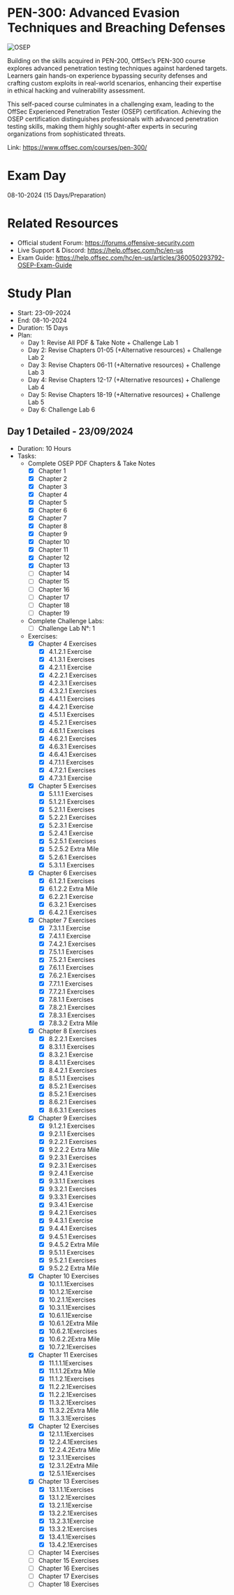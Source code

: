 # PEN-300: Advanced Evasion Techniques and Breaching Defenses

![OSEP](https://www.offsec.com/app/uploads/2023/01/PEN-300-Featured.png)



Building on the skills acquired in PEN-200, OffSec’s PEN-300 course explores advanced penetration testing techniques against hardened targets. Learners gain hands-on experience bypassing security defenses and crafting custom exploits in real-world scenarios, enhancing their expertise in ethical hacking and vulnerability assessment.

This self-paced course culminates in a challenging exam, leading to the OffSec Experienced Penetration Tester (OSEP) certification. Achieving the OSEP certification distinguishes professionals with advanced penetration testing skills, making them highly sought-after experts in securing organizations from sophisticated threats.

Link: https://www.offsec.com/courses/pen-300/

# Exam Day

08-10-2024 (15 Days/Preparation)

# Related Resources
- Official student Forum: https://forums.offensive-security.com
- Live Support & Discord: https://help.offsec.com/hc/en-us
- Exam Guide: https://help.offsec.com/hc/en-us/articles/360050293792-OSEP-Exam-Guide
# Study Plan
- Start: 23-09-2024
- End: 08-10-2024
- Duration: 15 Days
- Plan:
	- Day 1: Revise All PDF & Take Note + Challenge Lab 1
	- Day 2: Revise Chapters 01-05 (+Alternative resources) + Challenge Lab 2
	- Day 3: Revise Chapters 06-11 (+Alternative resources) + Challenge Lab 3
	- Day 4: Revise Chapters 12-17 (+Alternative resources) + Challenge Lab 4
	- Day 5: Revise Chapters 18-19 (+Alternative resources) + Challenge Lab 5
	- Day 6: Challenge Lab 6

## Day 1 Detailed - 23/09/2024
- Duration: 10 Hours
- Tasks:
	- Complete OSEP PDF Chapters & Take Notes
		- [x] Chapter 1
		- [x] Chapter 2
		- [x] Chapter 3
		- [x] Chapter 4
		- [x] Chapter 5
		- [x] Chapter 6
		- [x] Chapter 7
		- [x] Chapter 8
		- [x] Chapter 9
		- [x] Chapter 10
		- [x] Chapter 11
		- [x] Chapter 12
		- [x] Chapter 13
		- [ ] Chapter 14
		- [ ] Chapter 15
		- [ ] Chapter 16
		- [ ] Chapter 17
		- [ ] Chapter 18
		- [ ] Chapter 19
	- Complete Challenge Labs:
		- [ ] Challenge Lab N°: 1
	- Exercises:
		- [x] Chapter 4 Exercises
			- [x] 4.1.2.1 Exercise
			- [x] 4.1.3.1 Exercises
			- [x] 4.2.1.1 Exercise
			- [x] 4.2.2.1 Exercises
			- [x] 4.2.3.1 Exercises
			- [x] 4.3.2.1 Exercises
			- [x] 4.4.1.1 Exercises
			- [x] 4.4.2.1 Exercise
			- [x] 4.5.1.1 Exercises
			- [x] 4.5.2.1 Exercises
			- [x] 4.6.1.1 Exercises
			- [x] 4.6.2.1 Exercises
			- [x] 4.6.3.1 Exercises
			- [x] 4.6.4.1 Exercises
			- [x] 4.7.1.1 Exercises
			- [x] 4.7.2.1 Exercises
			- [x] 4.7.3.1 Exercise
		- [x] Chapter 5 Exercises
			- [x] 5.1.1.1 Exercises
			- [x] 5.1.2.1 Exercises
			- [x] 5.2.1.1 Exercises
			- [x] 5.2.2.1 Exercises
			- [x] 5.2.3.1 Exercise
			- [x] 5.2.4.1 Exercise
			- [x] 5.2.5.1 Exercises
			- [x] 5.2.5.2 Extra Mile
			- [x] 5.2.6.1 Exercises
			- [x] 5.3.1.1 Exercises
		- [x] Chapter 6 Exercises
			- [x] 6.1.2.1 Exercises
			- [x] 6.1.2.2 Extra Mile
			- [x] 6.2.2.1 Exercise
			- [x] 6.3.2.1 Exercises
			- [x] 6.4.2.1 Exercises
		- [x] Chapter 7 Exercises
			- [x] 7.3.1.1 Exercise
			- [x] 7.4.1.1 Exercise
			- [x] 7.4.2.1 Exercises
			- [x] 7.5.1.1 Exercises
			- [x] 7.5.2.1 Exercises
			- [x] 7.6.1.1 Exercises
			- [x] 7.6.2.1 Exercises
			- [x] 7.7.1.1 Exercises
			- [x] 7.7.2.1 Exercises
			- [x] 7.8.1.1 Exercises
			- [x] 7.8.2.1 Exercises
			- [x] 7.8.3.1 Exercises
			- [x] 7.8.3.2 Extra Mile
		- [x] Chapter 8 Exercises
			- [x] 8.2.2.1 Exercises
			- [x] 8.3.1.1 Exercises
			- [x] 8.3.2.1 Exercise
			- [x] 8.4.1.1 Exercises
			- [x] 8.4.2.1 Exercises
			- [x] 8.5.1.1 Exercises
			- [x] 8.5.2.1 Exercises
			- [x] 8.5.2.1 Exercises
			- [x] 8.6.2.1 Exercises
			- [x] 8.6.3.1 Exercises
		- [x] Chapter 9 Exercises
			- [x] 9.1.2.1 Exercises
			- [x] 9.2.1.1 Exercises
			- [x] 9.2.2.1 Exercises
			- [x] 9.2.2.2 Extra Mile
			- [x] 9.2.3.1 Exercises
			- [x] 9.2.3.1 Exercises
			- [x] 9.2.4.1 Exercise
			- [x] 9.3.1.1 Exercises
			- [x] 9.3.2.1 Exercises
			- [x] 9.3.3.1 Exercises
			- [x] 9.3.4.1 Exercise
			- [x] 9.4.2.1 Exercises
			- [x] 9.4.3.1 Exercise
			- [x] 9.4.4.1 Exercises
			- [x] 9.4.5.1 Exercises
			- [x] 9.4.5.2 Extra Mile
			- [x] 9.5.1.1 Exercises
			- [x] 9.5.2.1 Exercises
			- [x] 9.5.2.2 Extra Mile
		- [x] Chapter 10 Exercises
			- [x] 10.1.1.1Exercises
			- [x] 10.1.2.1Exercise
			- [x] 10.2.1.1Exercises
			- [x] 10.3.1.1Exercises
			- [x] 10.6.1.1Exercise
			- [x] 10.6.1.2Extra Mile
			- [x] 10.6.2.1Exercises
			- [x] 10.6.2.2Extra Mile
			- [x] 10.7.2.1Exercises
		- [x] Chapter 11 Exercises
			- [x] 11.1.1.1Exercises
			- [x] 11.1.1.2Extra Mile
			- [x] 11.1.2.1Exercises
			- [x] 11.2.2.1Exercises
			- [x] 11.2.2.1Exercises
			- [x] 11.3.2.1Exercises
			- [x] 11.3.2.2Extra Mile
			- [x] 11.3.3.1Exercises
		- [x] Chapter 12 Exercises
			- [x] 12.1.1.1Exercises
			- [x] 12.2.4.1Exercises
			- [x] 12.2.4.2Extra Mile
			- [x] 12.3.1.1Exercises
			- [x] 12.3.1.2Extra Mile
			- [x] 12.5.1.1Exercises
		- [x] Chapter 13 Exercises
			- [x] 13.1.1.1Exercises
			- [x] 13.1.2.1Exercises
			- [x] 13.2.1.1Exercise
			- [x] 13.2.2.1Exercises
			- [x] 13.2.3.1Exercise
			- [x] 13.3.2.1Exercises
			- [x] 13.4.1.1Exercises
			- [x] 13.4.2.1Exercises
		- [ ] Chapter 14 Exercises
		- [ ] Chapter 15 Exercises
		- [ ] Chapter 16 Exercises
		- [ ] Chapter 17 Exercises
		- [ ] Chapter 18 Exercises
